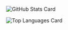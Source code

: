 ![GitHub Stats Card](https://github-readme-stats.vercel.app/api?username=take8&show_icons=true&count_private=true&theme=tokyonight)

<!-- ![GitHub Extra Pins](https://github-readme-stats.vercel.app/api/pin/?username=take8&repo=express-typescript-ddd&theme=tokyonight) -->

![Top Languages Card](https://github-readme-stats.vercel.app/api/top-langs/?username=take8&theme=tokyonight)

<!-- ![Top Languages Card (Compact layout)](https://github-readme-stats.vercel.app/api/top-langs/?username=take8&layout=compact&theme=tokyonight) -->
